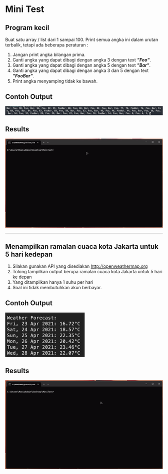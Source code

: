 # Mini Test

## Program kecil

Buat satu array / list dari 1 sampai 100. Print semua angka ini dalam urutan terbalik, tetapi ada beberapa peraturan : 
1. Jangan print angka bilangan prima.
2. Ganti angka yang dapat dibagi dengan angka 3 dengan text ___"Foo"___.
3. Ganti angka yang dapat dibagi dengan angka 5 dengan text ___"Bar"___.
4. Ganti angka yang dapat dibagi dengan angka 3 dan 5 dengan text ___"FooBar"___.
5. Print angka menyamping tidak ke bawah.

## Contoh Output

![Contoh Output](/src/example_1.png)

## Results

![Results Number 1](/src/result_1.gif)

___

## Menampilkan ramalan cuaca kota Jakarta untuk 5 hari kedepan

1. Silakan gunakan API yang disediakan http://openweathermap.org 
2. Tolong tampilkan output berupa ramalan cuaca kota Jakarta untuk 5 hari ke depan 
3. Yang ditampilkan hanya 1 suhu per hari 
4. Soal ini tidak membutuhkan akun berbayar.

## Contoh Output

![Contoh Output](/src/example_2.png)

## Results

![Results Number 1](/src/result_2.gif)
